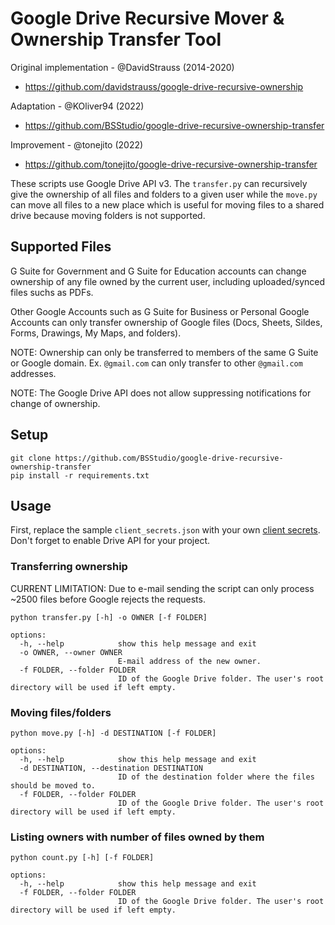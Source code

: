 # Google Drive Recursive Mover & Ownership Transfer Tool

Original implementation - @DavidStrauss (2014-2020)
- <https://github.com/davidstrauss/google-drive-recursive-ownership>

Adaptation - @KOliver94 (2022)
- <https://github.com/BSStudio/google-drive-recursive-ownership-transfer>

Improvement - @tonejito (2022)
- <https://github.com/tonejito/google-drive-recursive-ownership-transfer>

These scripts use Google Drive API v3. The `transfer.py` can recursively give the ownership of all files and folders to a given user while the `move.py` can move all files to a new place which is useful for moving files to a shared drive because moving folders is not supported.

## Supported Files

G Suite for Government and G Suite for Education accounts can change ownership of any file owned by the current user, including uploaded/synced files suchs as PDFs.

Other Google Accounts such as G Suite for Business or Personal Google Accounts can only transfer ownership of Google files (Docs, Sheets, Sildes, Forms, Drawings, My Maps, and folders).

NOTE: Ownership can only be transferred to members of the same G Suite or Google domain. Ex. `@gmail.com` can only transfer to other `@gmail.com` addresses.

NOTE: The Google Drive API does not allow suppressing notifications for change of ownership.

## Setup

```commandline
git clone https://github.com/BSStudio/google-drive-recursive-ownership-transfer
pip install -r requirements.txt
```

## Usage

First, replace the sample `client_secrets.json` with your own [client secrets](https://github.com/googleapis/google-api-python-client/blob/master/docs/client-secrets.md). Don't forget to enable Drive API for your project.

<!--
TODO: Running on headless machine (ssh LocalForward?)
-->


### Transferring ownership

CURRENT LIMITATION: Due to e-mail sending the script can only process ~2500 files before Google rejects the requests.

```commandline
python transfer.py [-h] -o OWNER [-f FOLDER]
```

```
options:
  -h, --help            show this help message and exit
  -o OWNER, --owner OWNER
                        E-mail address of the new owner.
  -f FOLDER, --folder FOLDER
                        ID of the Google Drive folder. The user's root directory will be used if left empty.
```

### Moving files/folders

```commandline
python move.py [-h] -d DESTINATION [-f FOLDER]
```

```
options:
  -h, --help            show this help message and exit
  -d DESTINATION, --destination DESTINATION
                        ID of the destination folder where the files should be moved to.
  -f FOLDER, --folder FOLDER
                        ID of the Google Drive folder. The user's root directory will be used if left empty.
```

### Listing owners with number of files owned by them

```commandline
python count.py [-h] [-f FOLDER]
```

```
options:
  -h, --help            show this help message and exit
  -f FOLDER, --folder FOLDER
                        ID of the Google Drive folder. The user's root directory will be used if left empty.
```
